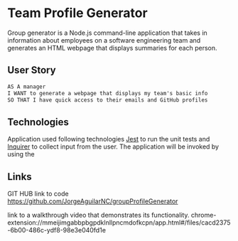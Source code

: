 # Team Profile Generator

Group generator is a Node.js command-line application that takes in information about employees on a software engineering team and generates an HTML webpage that displays summaries for each person.

## User Story

```md
AS A manager
I WANT to generate a webpage that displays my team's basic info
SO THAT I have quick access to their emails and GitHub profiles
```

## Technologies

Application used following technologies
[Jest](https://www.npmjs.com/package/jest) to run the unit tests and [Inquirer](https://www.npmjs.com/package/inquirer/v/8.2.4) to collect input from the user. The application will be invoked by using the

## Links

GIT HUB link to code
https://github.com/JorgeAguilarNC/groupProfileGenerator

link to a walkthrough video that demonstrates its functionality.
chrome-extension://mmeijimgabbpbgpdklnllpncmdofkcpn/app.html#/files/cacd2375-6b00-486c-ydf8-98e3e040fd1e
